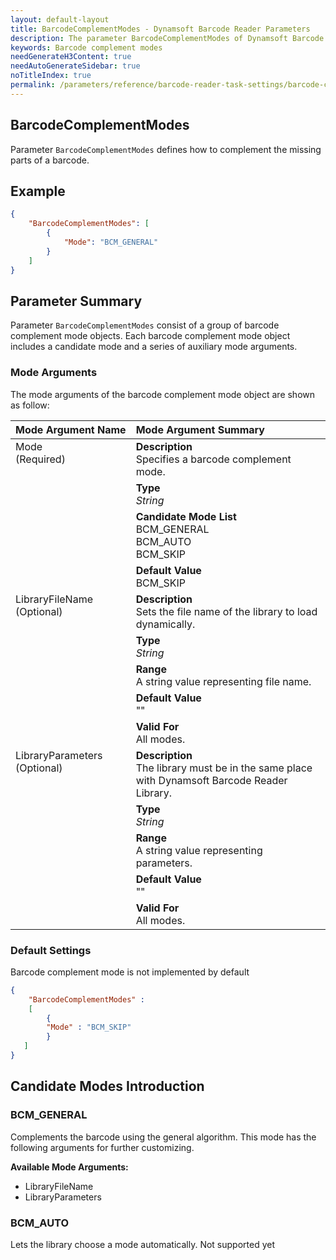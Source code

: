 ```yaml
---
layout: default-layout
title: BarcodeComplementModes - Dynamsoft Barcode Reader Parameters
description: The parameter BarcodeComplementModes of Dynamsoft Barcode Reader defines the barcode colour modes.
keywords: Barcode complement modes
needGenerateH3Content: true
needAutoGenerateSidebar: true
noTitleIndex: true
permalink: /parameters/reference/barcode-reader-task-settings/barcode-complement-modes.html
---
```


## BarcodeComplementModes

Parameter `BarcodeComplementModes` defines how to complement the missing parts of a barcode.

## Example

```json
{
    "BarcodeComplementModes": [
        {
            "Mode": "BCM_GENERAL" 
        }
    ]
}
```

## Parameter Summary

Parameter `BarcodeComplementModes` consist of a group of barcode complement mode objects. Each barcode complement mode object includes a candidate mode and a series of auxiliary mode arguments.

### Mode Arguments

The mode arguments of the barcode complement mode object are shown as follow:

<table style = "text-align:left">
    <thead>
        <tr>
            <th nowrap="nowrap">Mode Argument Name</th>
            <th nowrap="nowrap">Mode Argument Summary</th>
        </tr>
    </thead>
    <tr>
        <td rowspan = "4" style="vertical-align:text-top">Mode<br>(Required)</td>
        <td><b>Description</b><br>Specifies a barcode complement mode.
        </td>
    </tr>
    <tr>
        <td><b>Type</b><br><i>String</i>
        </td>
    </tr>
    <tr>
        <td><b>Candidate Mode List</b><br>BCM_GENERAL
            <br>BCM_AUTO
            <br>BCM_SKIP
        </td>
    </tr>
    <tr>
        <td><b>Default Value</b><br>BCM_SKIP
        </td>
    </tr>
    <tr>
        <td rowspan = "5" style="vertical-align:text-top">LibraryFileName<br>(Optional)</td>
        <td><b>Description</b><br>Sets the file name of the library to load dynamically.
        </td>
    </tr>
    <tr>
        <td><b>Type</b><br><i>String</i>
        </td>
    </tr>
    <tr>
        <td><b>Range</b><br>A string value representing file name.
        </td>
    </tr>
    <tr>
        <td><b>Default Value</b><br>""
        </td>
    </tr>
    <tr>
        <td><b>Valid For</b><br>All modes.
        </td>
    </tr>
    <tr>
        <td rowspan = "5" style="vertical-align:text-top">LibraryParameters<br>(Optional)</td>
        <td><b>Description</b><br>The library must be in the same place with Dynamsoft Barcode Reader Library.
        </td>
    </tr>
    <tr>
        <td><b>Type</b><br><i>String</i>
        </td>
    </tr>
    <tr>
        <td><b>Range</b><br>A string value representing parameters.
        </td>
    </tr>
    <tr>
        <td><b>Default Value</b><br>""
        </td>
    </tr>
    <tr>
        <td><b>Valid For</b><br>All modes.
        </td>
    </tr>
</table>

### Default Settings

Barcode complement mode is not implemented by default

```json
{
    "BarcodeComplementModes" : 
    [
        {
        "Mode" : "BCM_SKIP"
        }
   ]
}
```

## Candidate Modes Introduction

### BCM_GENERAL

Complements the barcode using the general algorithm. This mode has the following arguments for further customizing.

**Available Mode Arguments:**

- LibraryFileName
- LibraryParameters

### BCM_AUTO

Lets the library choose a mode automatically. Not supported yet
